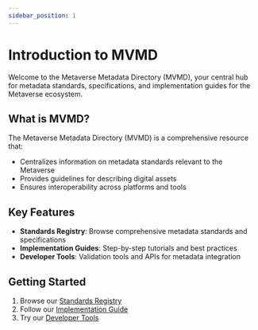 ```yaml
---
sidebar_position: 1
---
```


# Introduction to MVMD

Welcome to the Metaverse Metadata Directory (MVMD), your central hub for metadata standards, specifications, and implementation guides for the Metaverse ecosystem.

## What is MVMD?

The Metaverse Metadata Directory (MVMD) is a comprehensive resource that:
- Centralizes information on metadata standards relevant to the Metaverse
- Provides guidelines for describing digital assets
- Ensures interoperability across platforms and tools

## Key Features

- **Standards Registry**: Browse comprehensive metadata standards and specifications
- **Implementation Guides**: Step-by-step tutorials and best practices
- **Developer Tools**: Validation tools and APIs for metadata integration

## Getting Started

1. Browse our [Standards Registry](/docs/standards/overview)
2. Follow our [Implementation Guide](/docs/implementation/getting-started)
3. Try our [Developer Tools](/docs/tools/validation)
